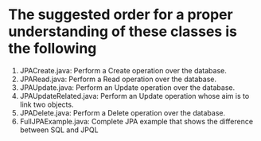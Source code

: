 The suggested order for a proper understanding of these classes is the following
================================================================================

1. JPACreate.java: Perform a Create operation over the database.
2. JPARead.java: Perform a Read operation over the database.
3. JPAUpdate.java: Perform an Update operation over the database.
4. JPAUpdateRelated.java: Perform an Update operation whose aim is to link two objects.
5. JPADelete.java: Perform a Delete operation over the database.
6. FullJPAExample.java: Complete JPA example that shows the difference between SQL and JPQL
